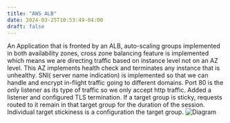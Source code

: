 ```yaml
---
title: "AWS ALB"
date: 2024-03-25T10:53:49-04:00
draft: false
---
```

An Application that is fronted by an ALB, auto-scaling groups implemented in both availability zones, cross zone balancing feature is implemented which means we are directing traffic based on instance level not on an AZ level. This AZ implements health check and terminates any instance that is unhealthy. SNI( server name indication) is implemented so that we can handle and encrypt in-flight traffic going to different domains. Port 80 is the only listener as its type of traffic so we only accept http traffic. Added a listener and configured TLS termination. If a target group is sticky, requests routed to it remain in that target group for the duration of the session. Individual target stickiness is a configuration the target group.
![Diagram](https://excalidraw.com/#json=AKPeY81w3bpe6G_4YxatX,iflxnDi2JM-ZOvp-0WZhTQ)
